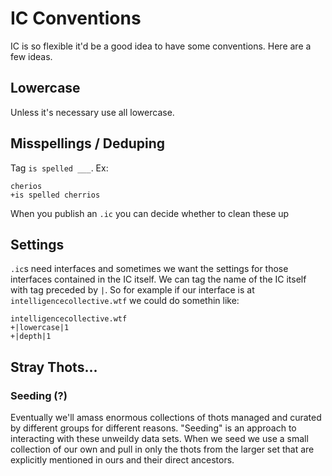 # IC Conventions

IC is so flexible it'd be a good idea to have some conventions. Here are a few ideas.

## Lowercase

Unless it's necessary use all lowercase.

## Misspellings / Deduping

Tag `is spelled ___`. Ex:

```
cherios
+is spelled cherrios
```

When you publish an `.ic` you can decide whether to clean these up

## Settings

`.ic`s need interfaces and sometimes we want the settings for those interfaces contained in the IC itself.  We can tag the name of the IC itself with tag preceded by `|`. So for example if our interface is at `intelligencecollective.wtf` we could do somethin like:

```
intelligencecollective.wtf
+|lowercase|1
+|depth|1
```

## Stray Thots...

### Seeding (?)

Eventually we'll amass enormous collections of thots managed and curated by different groups for different reasons.  "Seeding" is an approach to interacting with these unweildy data sets.  When we seed we use a small collection of our own and pull in only the thots from the larger set that are explicitly mentioned in ours and their direct ancestors.
